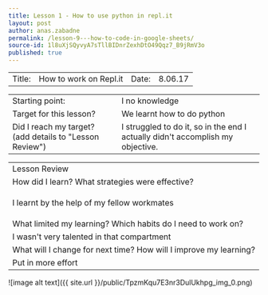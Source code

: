 ```yaml
---
title: Lesson 1 - How to use python in repl.it
layout: post
author: anas.zabadne
permalink: /lesson-9---how-to-code-in-google-sheets/
source-id: 1l8uXjSQyvyA7sTllBIDnrZexhDtO49Qqz7_B9jRmV3o
published: true
---
```

<table>
  <tr>
    <td>Title:  </td>
    <td>How to work on Repl.it</td>
    <td> Date:  </td>
    <td>8.06.17</td>
  </tr>
</table>


<table>
  <tr>
    <td>Starting point:</td>
    <td>I no knowledge</td>
  </tr>
  <tr>
    <td>Target for this lesson?</td>
    <td>We learnt how to do python</td>
  </tr>
  <tr>
    <td>Did I reach my target? 
(add details to "Lesson Review")</td>
    <td>I struggled to do it, so in the end I actually didn't accomplish my objective.</td>
  </tr>
</table>


<table>
  <tr>
    <td>Lesson Review</td>
  </tr>
  <tr>
    <td>How did I learn? What strategies were effective? </td>
  </tr>
  <tr>
    <td>



I learnt by the help of my fellow workmates</td>
  </tr>
  <tr>
    <td>What limited my learning? Which habits do I need to work on? </td>
  </tr>
  <tr>
    <td>I wasn't very talented in that compartment
</td>
  </tr>
  <tr>
    <td>What will I change for next time? How will I improve my learning?</td>
  </tr>
  <tr>
    <td>
Put in more effort</td>
  </tr>
</table>


![image alt text]({{ site.url }}/public/TpzmKqu7E3nr3DulUkhpg_img_0.png)

